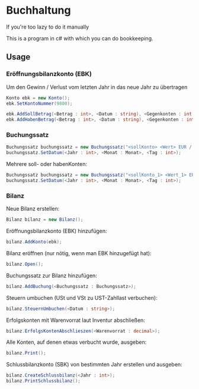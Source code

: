 # Buchhaltung
If you're too lazy to do it manually

This is a program in c# with which you can do bookkeeping.

## Usage

### Eröffnungsbilanzkonto (EBK)
Um den Gewinn / Verlust vom letzten Jahr in das neue Jahr zu übertragen
```csharp
Konto ebk = new Konto();
ebk.SetKontoNummer(9800);

ebk.AddSollBetrag(<Betrag : int>, <Datum : string), <Gegenkonten : int[]>);
ebk.AddHabenBetrag(<Betrag : int>, <Datum : string), <Gegenkonten : int[]>);
```

### Buchungssatz
```csharp
Buchungssatz buchungssatz = new Buchungssatz("<sollKonto> <Wert> EUR / <habenKonto> <Wert> EUR");
buchungssatz.SetDatum(<Jahr : int>, <Monat : Monat>, <Tag : int>);
```
Mehrere soll- oder habenKonten:
```csharp
Buchungssatz buchungssatz = new Buchungssatz("<sollKonto_1> <Wert_1> EUR <sollKonto_2> <Wert_2> EUR / <habenKonto_1> <Wert_1> EUR <habenKonto_2> <Wert_2> EUR");
buchungssatz.SetDatum(<Jahr : int>, <Monat : Monat>, <Tag : int>);
```

### Bilanz
Neue Bilanz erstellen:
```csharp
Bilanz bilanz = new Bilanz();
```

Eröffnungsbilanzkonto (EBK) hinzufügen:
```csharp
bilanz.AddKonto(ebk);
```

Bilanz eröffnen (nur nötig, wenn man EBK hinzugefügt hat):
```csharp
bilanz.Open();
```

Buchungssatz zur Bilanz hinzufügen:
```csharp
bilanz.AddBuchung(<Buchungssatz : Buchungssatz>);
```

Steuern umbuchen (USt und VSt zu UST-Zahllast verbuchen):
```csharp
bilanz.SteuernUmbuchen(<Datum : string>);
```

Erfolgskonten mit Warenvorrat laut Inventur abschließen:
```csharp
bilanz.ErfolgsKontenAbschlieszen(<Warenvorrat : decimal>);
```

Alle Konten, auf denen etwas verbucht wurde, ausgeben:
```csharp
bilanz.Print();
```

Schlussbilanzkonto (SBK) von bestimmten Jahr erstellen und ausgeben:
```csharp
bilanz.CreateSchlussbilanz(<Jahr : int>);
bilanz.PrintSchlussbilanz();
```
